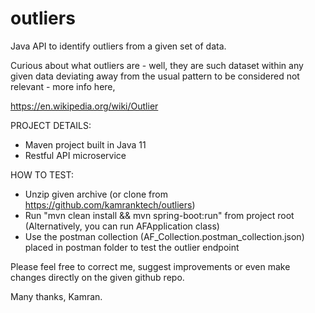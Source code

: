 # outliers
Java API to identify outliers from a given set of data.

Curious about what outliers are - well, they are such dataset within any given data deviating away from the usual pattern to be considered not relevant - more info here,

https://en.wikipedia.org/wiki/Outlier

PROJECT DETAILS:

- Maven project built in Java 11
- Restful API microservice

HOW TO TEST:

- Unzip given archive (or clone from https://github.com/kamranktech/outliers)
- Run "mvn clean install && mvn spring-boot:run" from project root (Alternatively, you can run AFApplication class)
- Use the postman collection (AF_Collection.postman_collection.json) placed in postman folder to test the outlier endpoint

Please feel free to correct me, suggest improvements or even make changes directly on the given github repo.

Many thanks,
Kamran.
